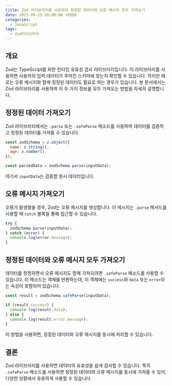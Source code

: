 ```yaml
---
title: Zod 라이브러리를 사용하여 정정된 데이터와 오류 메시지 모두 가져오기
date: 2023-09-25 20:00:00 +0900
categories:
  - JavaScript
tags:
  - Zod라이브러리
---
```


## 개요

Zod는 TypeScript를 위한 런타임 유효성 검사 라이브러리입니다. 이 라이브러리를 사용하면 사용자의 입력 데이터가 주어진 스키마에 맞는지 확인할 수 있습니다. 하지만 때로는 오류 메시지와 함께 정정된 데이터도 필요로 하는 경우가 있습니다. 본 문서에서는 Zod 라이브러리를 사용하여 이 두 가지 정보를 모두 가져오는 방법을 자세히 설명합니다.

## 정정된 데이터 가져오기

Zod 라이브러리에서는 `.parse` 또는 `.safeParse` 메소드를 사용하여 데이터를 검증하고 정정된 데이터를 가져올 수 있습니다. 

```javascript
const zodSchema = z.object({
  name: z.string(),
  age: z.number(),
});

const parsedData = zodSchema.parse(inputData);
```

여기서 `inputData`는 검증할 원시 데이터입니다.

## 오류 메시지 가져오기

오류가 발생했을 경우, Zod는 오류 메시지를 생성합니다. 이 메시지는 `.parse` 메서드를 사용할 때 `catch` 블록을 통해 접근할 수 있습니다.

```javascript
try {
  zodSchema.parse(inputData);
} catch (error) {
  console.log(error.message);
}
```

## 정정된 데이터와 오류 메시지 모두 가져오기

데이터를 정정하면서 오류 메시지도 함께 가져오려면 `.safeParse` 메소드를 사용할 수 있습니다. 이 메소드는 객체를 반환하는데, 이 객체에는 `success`와 `data` 또는 `error`라는 속성이 포함되어 있습니다.

```javascript
const result = zodSchema.safeParse(inputData);

if (result.success) {
  console.log(result.data);
} else {
  console.log(result.error.message);
}
```

이 방법을 사용하면, 정정된 데이터와 오류 메시지를 동시에 처리할 수 있습니다.

## 결론

Zod 라이브러리를 사용하면 데이터의 유효성을 쉽게 검사할 수 있습니다. 특히 `.safeParse` 메소드를 사용하면 정정된 데이터와 오류 메시지를 동시에 가져올 수 있어, 다양한 상황에서 유용하게 사용할 수 있습니다.